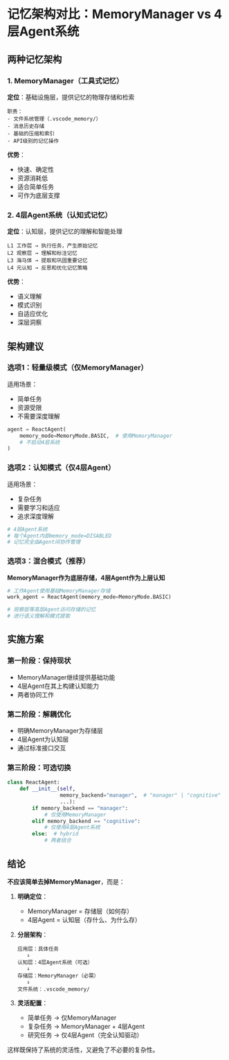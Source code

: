 # 记忆架构对比：MemoryManager vs 4层Agent系统

## 两种记忆架构

### 1. MemoryManager（工具式记忆）
**定位**：基础设施层，提供记忆的物理存储和检索

```
职责：
- 文件系统管理（.vscode_memory/）
- 消息历史存储
- 基础的压缩和索引
- API级别的记忆操作
```

**优势**：
- 快速、确定性
- 资源消耗低
- 适合简单任务
- 可作为底层支撑

### 2. 4层Agent系统（认知式记忆）
**定位**：认知层，提供记忆的理解和智能处理

```
L1 工作层 → 执行任务，产生原始记忆
L2 观察层 → 理解和标注记忆
L3 海马体 → 提取和巩固重要记忆  
L4 元认知 → 反思和优化记忆策略
```

**优势**：
- 语义理解
- 模式识别
- 自适应优化
- 深层洞察

## 架构建议

### 选项1：轻量级模式（仅MemoryManager）
适用场景：
- 简单任务
- 资源受限
- 不需要深度理解

```python
agent = ReactAgent(
    memory_mode=MemoryMode.BASIC,  # 使用MemoryManager
    # 不启动4层系统
)
```

### 选项2：认知模式（仅4层Agent）
适用场景：
- 复杂任务
- 需要学习和适应
- 追求深度理解

```python
# 4层Agent系统
# 每个Agent内部memory_mode=DISABLED
# 记忆完全由Agent间协作管理
```

### 选项3：混合模式（推荐）
**MemoryManager作为底层存储，4层Agent作为上层认知**

```python
# 工作Agent使用基础MemoryManager存储
work_agent = ReactAgent(memory_mode=MemoryMode.BASIC)

# 观察层等高层Agent访问存储的记忆
# 进行语义理解和模式提取
```

## 实施方案

### 第一阶段：保持现状
- MemoryManager继续提供基础功能
- 4层Agent在其上构建认知能力
- 两者协同工作

### 第二阶段：解耦优化
- 明确MemoryManager为存储层
- 4层Agent为认知层
- 通过标准接口交互

### 第三阶段：可选切换
```python
class ReactAgent:
    def __init__(self, 
                 memory_backend="manager",  # "manager" | "cognitive" | "hybrid"
                 ...):
        if memory_backend == "manager":
            # 仅使用MemoryManager
        elif memory_backend == "cognitive":
            # 仅使用4层Agent系统
        else:  # hybrid
            # 两者结合
```

## 结论

**不应该简单去掉MemoryManager**，而是：

1. **明确定位**：
   - MemoryManager = 存储层（如何存）
   - 4层Agent = 认知层（存什么、为什么存）

2. **分层架构**：
   ```
   应用层：具体任务
      ↓
   认知层：4层Agent系统（可选）
      ↓
   存储层：MemoryManager（必需）
      ↓
   文件系统：.vscode_memory/
   ```

3. **灵活配置**：
   - 简单任务 → 仅MemoryManager
   - 复杂任务 → MemoryManager + 4层Agent
   - 研究任务 → 仅4层Agent（完全认知驱动）

这样既保持了系统的灵活性，又避免了不必要的复杂性。